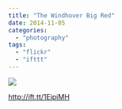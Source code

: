 ```yaml
---
title: "The Windhover Big Red"
date: 2014-11-05
categories: 
  - "photography"
tags: 
  - "flickr"
  - "ifttt"
---
```


![](https://farm6.staticflickr.com/5610/15717891661_47d3570241_b.jpg)  

http://ift.tt/1EjpiMH
